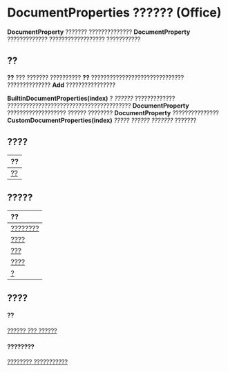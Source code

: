 
# DocumentProperties ?????? (Office)

 **DocumentProperty** ??????? ?????????????? **DocumentProperty** ????????????? ?????????????????? ???????????


## ??

 **??** ??? ??????? ?????????? **??** ?????????????????????????????? ?????????????? **Add** ????????????????

 **BuiltinDocumentProperties(index)** ? _??????_ ????????????? ???????????????????????????????????????? **DocumentProperty** ??????????????????? ?????? ???????? **DocumentProperty** ??????????????? **CustomDocumentProperties(index)** _????? ?????? ???????_ ???????


## ????



|**??**|
|:-----|
|[??](80738562-8b0b-33f1-3dfa-0d66b1844ef7.md)|

## ?????



|**??**|
|:-----|
|[????????](b91998a4-f933-d584-8293-e63ad82447e2.md)|
|[????](8f4367bd-d30a-ba45-3ec2-3c5b94ede4d8.md)|
|[???](47ba7f73-b72e-2990-d35d-cd73b08b91cd.md)|
|[????](33649822-adc5-5efd-7e05-87735b30b19f.md)|
|[?](e1239ffa-b89e-e78f-4009-d576c473d477.md)|

## ????


#### ??


[?????? ??? ??????](499c789a-aba2-0fad-649a-0ea964cd3b5e.md)
#### ????????


[???????? ???????????](http://msdn.microsoft.com/library/bb388713-3029-796e-3328-6193eb14d1bf%28Office.15%29.aspx)
